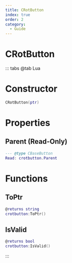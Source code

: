 ```yaml
---
title: CRotButton
index: true
order: 2
category:
  - Guide
---
```


# CRotButton

::: tabs
@tab Lua
# Constructor
```lua
CRotButton(ptr)
```
# Properties
## Parent (Read-Only)
```lua
--- @type CBaseButton
Read: crotbutton.Parent
```
# Functions
## ToPtr
```lua
@returns string
crotbutton:ToPtr()
```
## IsValid
```lua
@returns bool
crotbutton:IsValid()
```

:::
